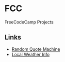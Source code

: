 # FCC
FreeCodeCamp Projects

## Links

* [Random Quote Machine](https://to-dy.github.io/FCC/local-weather/)
* [Local Weather Info](https://to-dy.github.io/FCC/rcm/)
